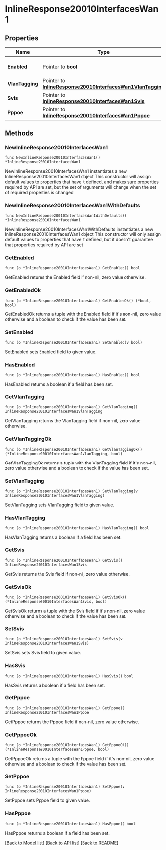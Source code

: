 # InlineResponse20010InterfacesWan1

## Properties

Name | Type | Description | Notes
------------ | ------------- | ------------- | -------------
**Enabled** | Pointer to **bool** | Enable or disable the interface. | [optional] 
**VlanTagging** | Pointer to [**InlineResponse20010InterfacesWan1VlanTagging**](InlineResponse20010InterfacesWan1VlanTagging.md) |  | [optional] 
**Svis** | Pointer to [**InlineResponse20010InterfacesWan1Svis**](InlineResponse20010InterfacesWan1Svis.md) |  | [optional] 
**Pppoe** | Pointer to [**InlineResponse20010InterfacesWan1Pppoe**](InlineResponse20010InterfacesWan1Pppoe.md) |  | [optional] 

## Methods

### NewInlineResponse20010InterfacesWan1

`func NewInlineResponse20010InterfacesWan1() *InlineResponse20010InterfacesWan1`

NewInlineResponse20010InterfacesWan1 instantiates a new InlineResponse20010InterfacesWan1 object
This constructor will assign default values to properties that have it defined,
and makes sure properties required by API are set, but the set of arguments
will change when the set of required properties is changed

### NewInlineResponse20010InterfacesWan1WithDefaults

`func NewInlineResponse20010InterfacesWan1WithDefaults() *InlineResponse20010InterfacesWan1`

NewInlineResponse20010InterfacesWan1WithDefaults instantiates a new InlineResponse20010InterfacesWan1 object
This constructor will only assign default values to properties that have it defined,
but it doesn't guarantee that properties required by API are set

### GetEnabled

`func (o *InlineResponse20010InterfacesWan1) GetEnabled() bool`

GetEnabled returns the Enabled field if non-nil, zero value otherwise.

### GetEnabledOk

`func (o *InlineResponse20010InterfacesWan1) GetEnabledOk() (*bool, bool)`

GetEnabledOk returns a tuple with the Enabled field if it's non-nil, zero value otherwise
and a boolean to check if the value has been set.

### SetEnabled

`func (o *InlineResponse20010InterfacesWan1) SetEnabled(v bool)`

SetEnabled sets Enabled field to given value.

### HasEnabled

`func (o *InlineResponse20010InterfacesWan1) HasEnabled() bool`

HasEnabled returns a boolean if a field has been set.

### GetVlanTagging

`func (o *InlineResponse20010InterfacesWan1) GetVlanTagging() InlineResponse20010InterfacesWan1VlanTagging`

GetVlanTagging returns the VlanTagging field if non-nil, zero value otherwise.

### GetVlanTaggingOk

`func (o *InlineResponse20010InterfacesWan1) GetVlanTaggingOk() (*InlineResponse20010InterfacesWan1VlanTagging, bool)`

GetVlanTaggingOk returns a tuple with the VlanTagging field if it's non-nil, zero value otherwise
and a boolean to check if the value has been set.

### SetVlanTagging

`func (o *InlineResponse20010InterfacesWan1) SetVlanTagging(v InlineResponse20010InterfacesWan1VlanTagging)`

SetVlanTagging sets VlanTagging field to given value.

### HasVlanTagging

`func (o *InlineResponse20010InterfacesWan1) HasVlanTagging() bool`

HasVlanTagging returns a boolean if a field has been set.

### GetSvis

`func (o *InlineResponse20010InterfacesWan1) GetSvis() InlineResponse20010InterfacesWan1Svis`

GetSvis returns the Svis field if non-nil, zero value otherwise.

### GetSvisOk

`func (o *InlineResponse20010InterfacesWan1) GetSvisOk() (*InlineResponse20010InterfacesWan1Svis, bool)`

GetSvisOk returns a tuple with the Svis field if it's non-nil, zero value otherwise
and a boolean to check if the value has been set.

### SetSvis

`func (o *InlineResponse20010InterfacesWan1) SetSvis(v InlineResponse20010InterfacesWan1Svis)`

SetSvis sets Svis field to given value.

### HasSvis

`func (o *InlineResponse20010InterfacesWan1) HasSvis() bool`

HasSvis returns a boolean if a field has been set.

### GetPppoe

`func (o *InlineResponse20010InterfacesWan1) GetPppoe() InlineResponse20010InterfacesWan1Pppoe`

GetPppoe returns the Pppoe field if non-nil, zero value otherwise.

### GetPppoeOk

`func (o *InlineResponse20010InterfacesWan1) GetPppoeOk() (*InlineResponse20010InterfacesWan1Pppoe, bool)`

GetPppoeOk returns a tuple with the Pppoe field if it's non-nil, zero value otherwise
and a boolean to check if the value has been set.

### SetPppoe

`func (o *InlineResponse20010InterfacesWan1) SetPppoe(v InlineResponse20010InterfacesWan1Pppoe)`

SetPppoe sets Pppoe field to given value.

### HasPppoe

`func (o *InlineResponse20010InterfacesWan1) HasPppoe() bool`

HasPppoe returns a boolean if a field has been set.


[[Back to Model list]](../README.md#documentation-for-models) [[Back to API list]](../README.md#documentation-for-api-endpoints) [[Back to README]](../README.md)


